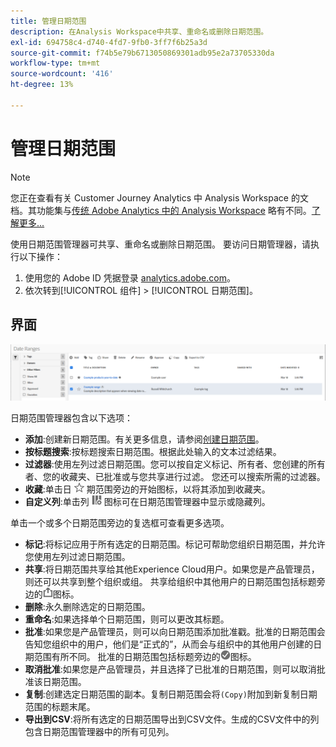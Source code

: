 ```yaml
---
title: 管理日期范围
description: 在Analysis Workspace中共享、重命名或删除日期范围。
exl-id: 694758c4-d740-4fd7-9fb0-3ff7f6b25a3d
source-git-commit: f74b5e79b6713050869301adb95e2a73705330da
workflow-type: tm+mt
source-wordcount: '416'
ht-degree: 13%

---
```


# 管理日期范围

>[!NOTE]
>
>您正在查看有关 Customer Journey Analytics 中 Analysis Workspace 的文档。其功能集与[传统 Adobe Analytics 中的 Analysis Workspace](https://experienceleague.adobe.com/docs/analytics/analyze/analysis-workspace/home.html?lang=zh-Hans) 略有不同。[了解更多...](/help/getting-started/cja-aa.md)

使用日期范围管理器可共享、重命名或删除日期范围。 要访问日期管理器，请执行以下操作：

1. 使用您的 Adobe ID 凭据登录 [analytics.adobe.com](https://analytics.adobe.com)。
1. 依次转到[!UICONTROL 组件] > [!UICONTROL 日期范围]。

## 界面

![用户界面](../assets/date-range-ui.png)

日期范围管理器包含以下选项：

* **添加**:创建新日期范围。有关更多信息，请参阅[创建日期范围](create.md)。
* **按标题搜索**:按标题搜索日期范围。根据此处输入的文本过滤结果。
* **过滤器**:使用左列过滤日期范围。您可以按自定义标记、所有者、您创建的所有者、您的收藏夹、已批准或与您共享进行过滤。 您还可以搜索所需的过滤器。
* **收藏**:单击日 ![](../assets/star.png) 期范围旁边的开始图标，以将其添加到收藏夹。
* **自定义列**:单击列 ![](../assets/columns.png) 图标可在日期范围管理器中显示或隐藏列。

单击一个或多个日期范围旁边的复选框可查看更多选项。

* **标记**:将标记应用于所有选定的日期范围。标记可帮助您组织日期范围，并允许您使用左列过滤日期范围。
* **共享**:将日期范围共享给其他Experience Cloud用户。如果您是产品管理员，则还可以共享到整个组织或组。 共享给组织中其他用户的日期范围包括标题旁边的![共享](../assets/shared.png)图标。
* **删除**:永久删除选定的日期范围。
* **重命名**:如果选择单个日期范围，则可以更改其标题。
* **批准**:如果您是产品管理员，则可以向日期范围添加批准戳。批准的日期范围会告知您组织中的用户，他们是“正式的”，从而会与组织中的其他用户创建的日期范围有所不同。 批准的日期范围包括标题旁边的![已批准](../assets/approved.png)图标。
* **取消批准**:如果您是产品管理员，并且选择了已批准的日期范围，则可以取消批准该日期范围。
* **复制**:创建选定日期范围的副本。复制日期范围会将`(Copy)`附加到新复制日期范围的标题末尾。
* **导出到CSV**:将所有选定的日期范围导出到CSV文件。生成的CSV文件中的列包含日期范围管理器中的所有可见列。
